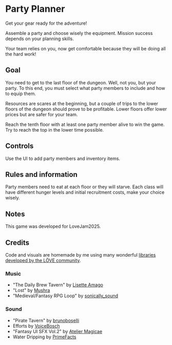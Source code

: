 # Party Planner
Get your gear ready for the adventure!

Assemble a party and choose wisely the equipment.
Mission success depends on your planning skills.

Your team relies on you, now get comfortable because they will be doing all the hard work!

## Goal
You need to get to the last floor of the dungeon. Well, not you, but your party.
To this end, you must select what party members to include and how to equip them.

Resources are scares at the beginning, but a couple of trips to the lower floors of the dungeon should prove to be profitable.
Lower floors offer lower prices but are safer for your team.

Reach the tenth floor with at least one party member alive to win the game.
Try to reach the top in the lower time possible.

## Controls
Use the UI to add party members and inventory items.

## Rules and information
Party members need to eat at each floor or they will starve.
Each class will have different hunger levels and initial recruitment costs, make your choice wisely.

## Notes
This game was developed for LoveJam2025.

## Credits
Code and visuals are homemade by me using many wonderful [libraries developed by the LÖVE community](https://github.com/love2d-community/awesome-love2d).

### Music
- "The Daily Brew Tavern" by [Lisette Amago](https://lisetteamago.itch.io/)
- "Lost" by [Mushra](https://mushragames.itch.io/)
- "Medieval/Fantasy RPG Loop" by [sonically_sound](https://freesound.org/s/649132/)

### Sound
- "Pirate Tavern" by [brunoboselli](https://freesound.org/people/brunoboselli/sounds/695295/)
- Efforts by [VoiceBosch](https://voicebosch.itch.io/exertion-sounds-male-audio-pack)
- "Fantasy UI SFX Vol.2" by [Atelier Magicae](https://ateliermagicae.itch.io)
- Water Dripping by [PrimeFacts](https://pixabay.com/sound-effects/water-drop-night-horror-effects-304065/)